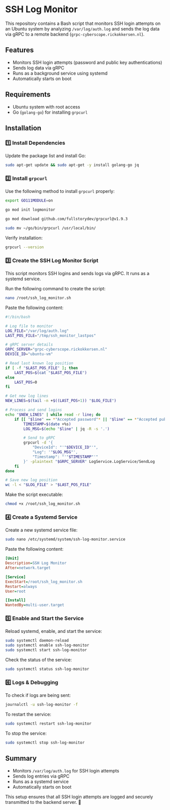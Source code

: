 # SSH Log Monitor

This repository contains a Bash script that monitors SSH login attempts on an Ubuntu system by analyzing `/var/log/auth.log` and sends the log data via gRPC to a remote backend (`grpc-cyberscope.rickokkersen.nl`).

## Features
- Monitors SSH login attempts (password and public key authentications)
- Sends log data via gRPC
- Runs as a background service using systemd
- Automatically starts on boot

## Requirements
- Ubuntu system with root access
- Go (`golang-go`) for installing `grpcurl`

## Installation

### 1️⃣ Install Dependencies
Update the package list and install Go:
```bash
sudo apt-get update && sudo apt-get -y install golang-go jq
```

### 2️⃣ Install `grpcurl`
Use the following method to install `grpcurl` properly:
```bash
export GO111MODULE=on

go mod init logmonitor

go mod download github.com/fullstorydev/grpcurl@v1.9.3

sudo mv ~/go/bin/grpcurl /usr/local/bin/
```
Verify installation:
```bash
grpcurl --version
```

### 3️⃣ Create the SSH Log Monitor Script
This script monitors SSH logins and sends logs via gRPC. It runs as a systemd service.

Run the following command to create the script:
```bash
nano /root/ssh_log_monitor.sh
```
Paste the following content:
```bash
#!/bin/bash

# Log file to monitor
LOG_FILE="/var/log/auth.log"
LAST_POS_FILE="/tmp/ssh_monitor_lastpos"

# gRPC server details
GRPC_SERVER="grpc-cyberscope.rickokkersen.nl"
DEVICE_ID="ubuntu-vm"

# Read last known log position
if [ -f "$LAST_POS_FILE" ]; then
    LAST_POS=$(cat "$LAST_POS_FILE")
else
    LAST_POS=0
fi

# Get new log lines
NEW_LINES=$(tail -n +$((LAST_POS+1)) "$LOG_FILE")

# Process and send logins
echo "$NEW_LINES" | while read -r line; do
    if [[ "$line" == *"Accepted password"* || "$line" == *"Accepted publickey"* ]]; then
        TIMESTAMP=$(date +%s)
        LOG_MSG=$(echo "$line" | jq -R -s '.')

        # Send to gRPC
        grpcurl -d '{
            "DeviceId": "'"$DEVICE_ID"'",
            "Log": '"$LOG_MSG"',
            "Timestamp": "'"$TIMESTAMP"'"
        }' -plaintext "$GRPC_SERVER" LogService.LogService/SendLog
    fi
done

# Save new log position
wc -l < "$LOG_FILE" > "$LAST_POS_FILE"
```

Make the script executable:
```bash
chmod +x /root/ssh_log_monitor.sh
```

### 4️⃣ Create a Systemd Service
Create a new systemd service file:
```bash
sudo nano /etc/systemd/system/ssh-log-monitor.service
```
Paste the following content:
```ini
[Unit]
Description=SSH Log Monitor
After=network.target

[Service]
ExecStart=/root/ssh_log_monitor.sh
Restart=always
User=root

[Install]
WantedBy=multi-user.target
```

### 5️⃣ Enable and Start the Service
Reload systemd, enable, and start the service:
```bash
sudo systemctl daemon-reload
sudo systemctl enable ssh-log-monitor
sudo systemctl start ssh-log-monitor
```

Check the status of the service:
```bash
sudo systemctl status ssh-log-monitor
```

### 6️⃣ Logs & Debugging
To check if logs are being sent:
```bash
journalctl -u ssh-log-monitor -f
```

To restart the service:
```bash
sudo systemctl restart ssh-log-monitor
```

To stop the service:
```bash
sudo systemctl stop ssh-log-monitor
```

## Summary
- Monitors `/var/log/auth.log` for SSH login attempts
- Sends log entries via gRPC
- Runs as a systemd service
- Automatically starts on boot

This setup ensures that all SSH login attempts are logged and securely transmitted to the backend server. 🚀

